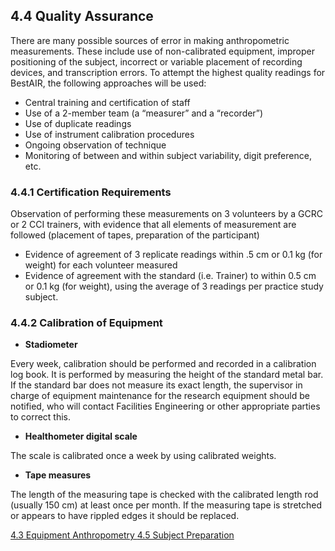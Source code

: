 ## 4.4 Quality Assurance

There are many possible sources of error in making anthropometric measurements. These include use of non-calibrated equipment, improper positioning of the subject, incorrect or variable placement of recording devices, and transcription errors. To attempt the highest quality readings for BestAIR, the following approaches will be used:

* Central training and certification of staff
* Use of a 2-member team (a “measurer” and a “recorder”)
* Use of duplicate readings
* Use of  instrument calibration procedures
* Ongoing observation of technique
* Monitoring of between and within subject variability, digit preference, etc.

### 4.4.1 Certification Requirements

Observation of performing these measurements on 3 volunteers by a GCRC or 2 CCI trainers, with evidence that all elements of measurement are followed (placement of tapes, preparation of the participant)

* Evidence of agreement of 3 replicate readings within .5 cm or 0.1 kg (for weight) for each volunteer measured
* Evidence of agreement with the standard (i.e. Trainer) to within 0.5 cm or 0.1 kg (for weight), using the average of 3 readings per practice study subject.

### 4.4.2 Calibration of Equipment

* **Stadiometer**

 Every week, calibration should be performed and recorded in a calibration log book. It is performed by measuring the height of the standard metal bar.  If the standard bar does not measure its exact length, the supervisor in charge of equipment maintenance for the research equipment should be notified, who will contact Facilities Engineering or other appropriate parties to correct this.

* **Healthometer digital scale**

 The scale is calibrated once a week by using calibrated weights.

* **Tape measures**

 The length of the measuring tape is checked with the calibrated length rod (usually 150 cm) at least once per month. If the measuring tape is stretched or appears to have rippled edges it should be replaced.


<div class="center">
<div class="btn-group">
  <a href=":pages_path:/manuals/anthropometry/4-03-equipment.md" class="btn btn-default">
    <span class="glyphicon glyphicon-chevron-left"></span>
    4.3 Equipment
  </a>

  <a href=":pages_path:/manuals/anthropometry" class="btn btn-default">
    <span class="glyphicon glyphicon-chevron-up"></span>
    Anthropometry
  </a>

  <a href=":pages_path:/manuals/anthropometry/4-05-subject-preparation.md" class="btn btn-success">
    4.5 Subject Preparation
    <span class="glyphicon glyphicon-chevron-right"></span>
  </a>
</div>
</div>
